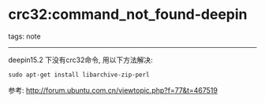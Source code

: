 # crc32:command_not_found-deepin

tags: note

---

deepin15.2 下没有crc32命令, 用以下方法解决:
```
sudo apt-get install libarchive-zip-perl
```

参考: http://forum.ubuntu.com.cn/viewtopic.php?f=77&t=467519





